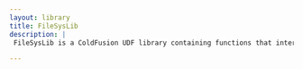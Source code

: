 ```yaml
---
layout: library
title: FileSysLib
description: |
 FileSysLib is a ColdFusion UDF library containing functions that interact with the file system at various levels. These levels typically include drives, directories, and files.

---
```


